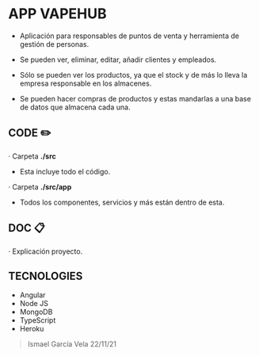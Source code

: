 # APP VAPEHUB

- Aplicación para responsables de puntos de venta y herramienta de gestión de personas. 

- Se pueden ver, eliminar, editar, añadir clientes y empleados.

- Sólo se pueden ver los productos, ya que el stock y de más lo lleva la empresa responsable en los almacenes.

- Se pueden hacer compras de productos y estas mandarlas a una base de datos que almacena cada una.

## CODE ✏️

· Carpeta **./src**

- Esta incluye todo el código. 

· Carpeta **./src/app**

- Todos los componentes, servicios y más están dentro de esta.

## DOC 📋

· Explicación proyecto.

## TECNOLOGIES

- Angular
- Node JS
- MongoDB
- TypeScript
- Heroku

> Ismael García Vela 22/11/21